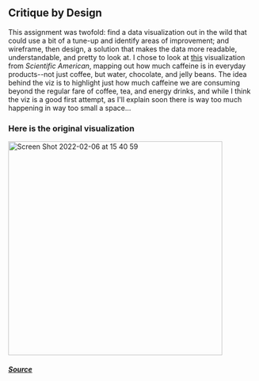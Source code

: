 ## Critique by Design

This assignment was twofold: find a data visualization out in the wild that could use a bit of a tune-up and identify areas of improvement; and wireframe, then design, a solution that makes the data more readable, understandable, and pretty to look at. I chose to look at [this](https://www.scientificamerican.com/article/graphic-science-caffeine-high-more-and-more-products-contain-large-doses/) visualization from *Scientific American*, mapping out how much caffeine is in everyday products--not just coffee, but water, chocolate, and jelly beans. The idea behind the viz is to highlight just how much caffeine we are consuming beyond the regular fare of coffee, tea, and energy drinks, and while I think the viz is a good first attempt, as I'll explain soon there is way too much happening in way too small a space...

### Here is the original visualization

<img width="432" alt="Screen Shot 2022-02-06 at 15 40 59" src="https://user-images.githubusercontent.com/98067398/152700494-31c252e2-38a6-49ca-b2dd-28d2bda8c940.png">

##### [Source](https://www.scientificamerican.com/article/graphic-science-caffeine-high-more-and-more-products-contain-large-doses/)
